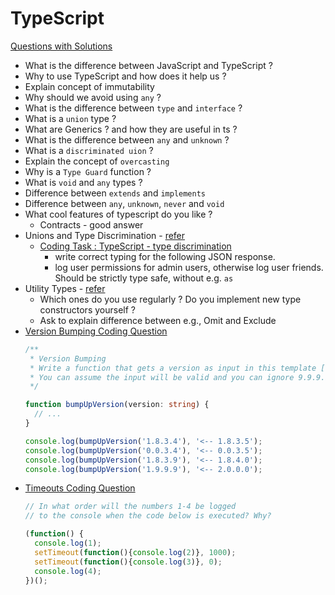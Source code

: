 # TypeScript

[Questions with Solutions](./solutions.md)

- What is the difference between JavaScript and TypeScript ?
- Why to use TypeScript and how does it help us ?
- Explain concept of immutability
- Why should we avoid using `any` ?
- What is the difference between `type` and `interface` ?
- What is a `union` type ?
- What are Generics ? and how they are useful in ts ?
- What is the difference between `any` and `unknown` ?
- What is a `discriminated uion` ?
- Explain the concept of `overcasting`
- Why is a `Type Guard` function ?
- What is `void` and `any` types ?
- Difference between `extends` and `implements`
- Difference between `any`, `unknown`, `never` and `void`
- What cool features of typescript do you like ?
    - Contracts - good answer 
- Unions and Type Discrimination - [refer](https://www.typescriptlang.org/docs/handbook/unions-and-intersections.html)
    - [Coding Task : TypeScript - type discrimination](../coding-tasks/coding-task-type-discrimination.md)
        - write correct typing for the following JSON response.
        - log user permissions for admin users, otherwise log user friends. Should be strictly type safe, without e.g. `as`
- Utility Types - [refer](https://www.typescriptlang.org/docs/handbook/utility-types.html)
    - Which ones do you use regularly ? Do you implement new type constructors yourself ?
    - Ask to explain difference between e.g., Omit and Exclude   
- [Version Bumping Coding Question](./coding-tasks/version-bumping.md)
    ```ts
    /**
     * Version Bumping
     * Write a function that gets a version as input in this template [0-9].[0-9].[0-9].[0-9] (example: 1.8.3.4) and bumping it by 1. Means: 1.8.3.4 => 1.8.3.5, 1.2.3.9 => 1.2.4.0 etc…
     * You can assume the input will be valid and you can ignore 9.9.9.9 case.
     */
    
    function bumpUpVersion(version: string) {
      // ...
    }
    
    console.log(bumpUpVersion('1.8.3.4'), '<-- 1.8.3.5');
    console.log(bumpUpVersion('0.0.3.4'), '<-- 0.0.3.5');
    console.log(bumpUpVersion('1.8.3.9'), '<-- 1.8.4.0');
    console.log(bumpUpVersion('1.9.9.9'), '<-- 2.0.0.0');
    ```
- [Timeouts Coding Question](./coding-tasks/timeouts.md)
  ```ts
  // In what order will the numbers 1-4 be logged
  // to the console when the code below is executed? Why?
  
  (function() {
    console.log(1); 
    setTimeout(function(){console.log(2)}, 1000); 
    setTimeout(function(){console.log(3)}, 0); 
    console.log(4);
  })();

  ```
